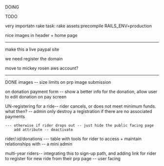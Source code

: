 DOING

TODO



very importatn rake task:
	rake assets:precompile RAILS_ENV=production


nice images in header + home page

------ 

make this a live paypal site

we need register the domain 

move to mickey rosen aws account? 

------


DONE
images -- size limits on prp image submission


on donation payment form 
	-- show a better info for the donation, allow user to edit donation on pay screen

UN-registering for a ride-- rider cancels, or does not meet minimum funds. what then? 
	-- admin only destroy a registration if there are no associated payments
	
	--- otherwise if rider drops out -- just hide the public facing page
		add attribute -- deactivate

rider/:id/donations --- table with tools for rider to access + maintain relationships with 
	-- a mini admin

multi-year riders-- integrating this to sign-up path, and adding link for rider to register for new ride from their prp page
	-- user facing 



